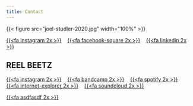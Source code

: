 ```yaml
---
title: Contact
---
```


{{< figure src="joel-studler-2020.jpg" width="100%" >}}

[{{<fa instagram 2x >}}](https://www.instagram.com/joelstudler/) &nbsp;&nbsp; [{{<fa facebook-square 2x >}}](https://www.facebook.com/joel.studler/) &nbsp;&nbsp; [{{<fa linkedin 2x >}}](https://www.linkedin.com/in/joelstudler)


## REEL BEETZ

[{{<fa instagram 2x >}}](https://www.instagram.com/reelbeetz/) &nbsp;&nbsp; [{{<fa bandcamp 2x >}}](https://reelbeetz.bandcamp.com/) &nbsp;&nbsp; [{{<fa spotify 2x >}}](https://open.spotify.com/artist/5eDvy2hp4fRcg2eWgcrUni?si=qawzUuRyQLGVwX0teW5B6w) &nbsp;&nbsp; [{{<fa internet-explorer 2x >}}](https://reelbeetz.ch/) &nbsp;&nbsp; [{{<fa soundcloud 2x >}}](https://soundcloud.com/reelbeetz) 


[{{<fa asdfasdf 2x >}}](urlurlurl) 